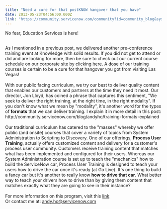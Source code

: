 ```yaml
---
title: "Need a cure for that postKNOW hangover that you have"
date: 2013-05-23T04:56:00.000Z
link: "https://community.servicenow.com/community?id=community_blog&sys_id=7c6daa29dbd0dbc01dcaf3231f96191f"
---
```

<p>No fear, Education Services is here!<p><br />As I mentioned in a previous post, we delivered another pre-conference training event at Knowledge with solid results. If you did not get to attend or did and are looking for more, then be sure to check out our current course schedule on our corporate site by clicking <a title="i.service-now.com/sys_report_display.do?sysparm_report_id=ac4af25987d328c09a1cb3aeef434d43" href="https://hi.service-now.com/sys_report_display.do?sysparm_report_id=ac4af25987d328c09a1cb3aeef434d43">here.</a> A dose of our training courses is certain to be a cure for that hangover you got from visiting Las Vegas!<br /><br />With our public facing curriculum, we try our best to deliver quality content that enables our customers and partners at the time they need it most. Our director, Jon Lloyd, has coined a phrase that captures this sentiment, "We seek to deliver the right training, at the right time, in the right modality". If you don't know what we mean by "modality", it's another word for the types of <strong>formats</strong> that we can deliver training. I explain it in more detail in this post: http://community.servicenow.com/blog/andyho/training-formats-explained<br /><br />Our traditional curriculum has catered to the "masses" whereby we offer public (and onsite) courses that cover a variety of topics from System Administration to Scripting to Discovery. One of our offerings, <strong>Process User Training</strong>, actually offers customized content and delivery for a customer's process user community. Customers receive training content that matches what has been implemented and configured for their users. Whereas our System Administration course is set up to teach the "mechanics" how to build the ServiceNow car, Process User Training is designed to teach your users how to drive the car once it's ready (at Go Live). It's one thing to build a fancy car but it's another to really know <strong>how to drive that car</strong>. What better way to teach your drivers how to drive than by giving them content that matches exactly what they are going to see in their instance?<br /><br />For more information on this program, visit this <a title="w.servicenow.com/knowledge.do?sysparm_document_key=kb_knowledge,6ad6bf5a87662c40e4ab7b2d7d434d78" href="http://www.servicenow.com/knowledge.do?sysparm_document_key=kb_knowledge,6ad6bf5a87662c40e4ab7b2d7d434d78">link</a><br />Or contact me at: <a title="dy.ho@servicenow.com" href="mailto:andy.ho@servicenow.com">andy.ho@servicenow.com</a></p></p>